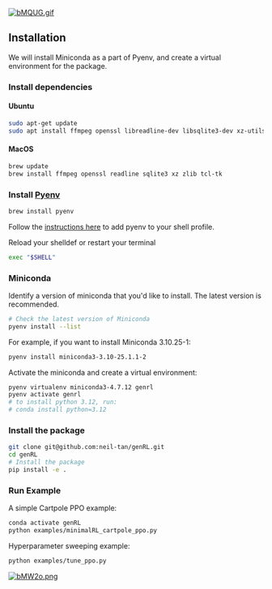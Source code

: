 [![bMQUG.gif](https://s6.gifyu.com/images/bMQUG.gif)](https://wandb.ai/neiltan/genRL_cartpole_tune/runs/vcotwkym?nw=nwuserneiltan)

## Installation
We will install Miniconda as a part of Pyenv, and create a virtual environment for the package.
### Install dependencies
#### Ubuntu
```bash
sudo apt-get update
sudo apt install ffmpeg openssl libreadline-dev libsqlite3-dev xz-utils zlib1g-dev tcl-tk tcl-dev tk-dev
```

#### MacOS
```bash 
brew update
brew install ffmpeg openssl readline sqlite3 xz zlib tcl-tk
```

### Install [Pyenv](https://github.com/pyenv/pyenv)
```bash
brew install pyenv
```
Follow the [instructions here](https://github.com/pyenv/pyenv?tab=readme-ov-file#b-set-up-your-shell-environment-for-pyenv) to add pyenv to your shell profile. 

Reload your shelldef or restart your terminal
```bash
exec "$SHELL"
```

### Miniconda
Identify a version of miniconda that you'd like to install. The latest version is recommended.
```bash
# Check the latest version of Miniconda 
pyenv install --list
```
For example, if you want to install Miniconda 3.10.25-1:
```bash
pyenv install miniconda3-3.10-25.1.1-2
```
Activate the miniconda and create a virtual environment:
```bash
pyenv virtualenv miniconda3-4.7.12 genrl
pyenv activate genrl
# to install python 3.12, run:
# conda install python=3.12
```

### Install the package
```bash
git clone git@github.com:neil-tan/genRL.git
cd genRL
# Install the package
pip install -e .
```

### Run Example
A simple Cartpole PPO example:
```bash
conda activate genRL
python examples/minimalRL_cartpole_ppo.py
```

Hyperparameter sweeping example:
```bash
python examples/tune_ppo.py
```
[![bMW2o.png](https://s6.gifyu.com/images/bMW2o.png)](https://wandb.ai/neiltan/genRL_cartpole_tune?nw=nwuserneiltan)
